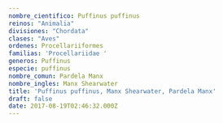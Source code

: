```yaml
---
nombre_cientifico: Puffinus puffinus
reinos: "Animalia"
divisiones: "Chordata"
clases: "Aves"
ordenes: Procellariiformes
familias: 'Procellariidae '
generos: Puffinus
especie: puffinus
nombre_comun: Pardela Manx
nombre_ingles: Manx Shearwater
title: 'Puffinus puffinus, Manx Shearwater, Pardela Manx'
draft: false
date: 2017-08-19T02:46:32.000Z
---
```


